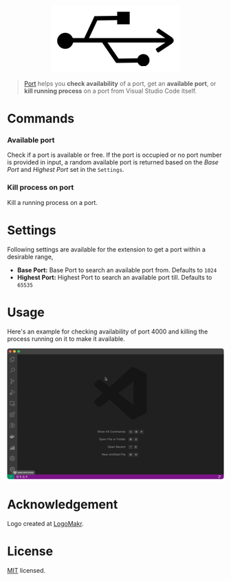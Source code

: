 <p align="center">
  <img src="https://raw.githubusercontent.com/piyush-bhatt/vscode-port/main/media/icon/icon.png" alt="Port Logo" /></a>
</p>

> [Port](https://marketplace.visualstudio.com/items?itemName=piyush-bhatt.vscode-port) helps you **check availability** of a port, get an **available port**, or **kill running process** on a port from Visual Studio Code itself.

# Commands

### Available port

Check if a port is available or free. If the port is occupied or no port number is provided in input, a random available port is returned based on the _Base Port_ and _Highest Port_ set in the `Settings`.

### Kill process on port

Kill a running process on a port.

# Settings

Following settings are available for the extension to get a port within a desirable range,

- **Base Port:** Base Port to search an available port from. Defaults to `1024`
- **Highest Port:** Highest Port to search an available port till. Defaults to `65535`

# Usage

Here's an example for checking availability of port 4000 and killing the process running on it to make it available.

<p align="center">
  <img src="https://raw.githubusercontent.com/piyush-bhatt/vscode-port/main/media/readme/Check_And_Kill_Port.gif" alt="Check And Kill Port" />
</p>

# Acknowledgement

Logo created at [LogoMakr](https://my.logomakr.com).

# License

[MIT](https://raw.githubusercontent.com/piyush-bhatt/vscode-port/main/LICENSE) licensed.
